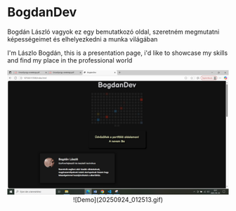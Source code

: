 # BogdanDev
Bogdán László vagyok ez egy bemutatkozó oldal, szeretném megmutatni képességeimet és elhelyezkedni a munka világában

I'm Lászlo Bogdán, this is a presentation page, i'd like to showcase my skills and find my place in the professional world

<img src="site.png" alt="website">

<center> ![Demo](20250924_012513.gif) </center>
